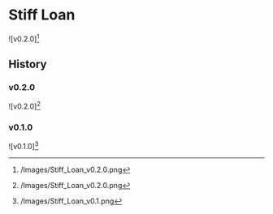 # Stiff Loan

![v0.2.0][^v0.2.0]

## History

### v0.2.0

![v0.2.0][^v0.2.0]

### v0.1.0

![v0.1.0][^v0.1.0]

[^v0.1.0]: /Images/Stiff_Loan_v0.1.png
[^v0.2.0]: /Images/Stiff_Loan_v0.2.0.png
